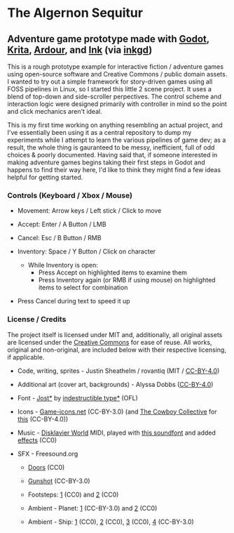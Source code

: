 # The Algernon Sequitur
## Adventure game prototype made with [Godot](https://godotengine.org/), [Krita](https://krita.org/), [Ardour](https://ardour.org/), and [Ink](https://www.inklestudios.com/ink/) (via [inkgd](https://github.com/ephread/inkgd))



This is a rough prototype example for interactive fiction / adventure games using open-source software and Creative Commons / public domain assets. I wanted to try out a simple framework for story-driven games using all FOSS pipelines in Linux, so I started this little 2 scene project. It uses a blend of top-down and side-scroller perpectives. The control scheme and interaction logic were designed primarily with controller in mind so the point and click mechanics aren't ideal.

This is my first time working on anything resembling an actual project, and I've essentially been using it as a central repository to dump my experiments while I attempt to learn the various pipelines of game dev; as a result, the whole thing is gauranteed to be messy, inefficient, full of odd choices & poorly documented. Having said that, if someone interested in making adventure games begins taking their first steps in Godot and happens to find their way here, I'd like to think they might find a few ideas helpful for getting started.




### Controls (Keyboard / Xbox / Mouse)


* Movement:   Arrow keys / Left stick / Click to move

* Accept:     Enter / A Button / LMB

* Cancel:     Esc / B Button / RMB

* Inventory:  Space / Y Button / Click on character
    * While Inventory is open:
        * Press Accept on highlighted items to examine them
        * Press Inventory again (or RMB if using mouse) on highlighted items to select for combination

* Press Cancel during text to speed it up


### License / Credits


The project itself is licensed under MIT and, additionally, all original assets are licensed under the [Creative Commons](https://creativecommons.org/licenses/by/4.0/) for ease of reuse. All works, original and non-original, are included below with their respective licensing, if applicable.

* Code, writing, sprites - Justin Sheathelm / rovantiq (MIT / [CC-BY-4.0](https://creativecommons.org/licenses/by/4.0/))

* Additional art (cover art, backgrounds) -  Alyssa Dobbs ([CC-BY-4.0](https://creativecommons.org/licenses/by/4.0/))

* Font -  [Jost*](https://indestructibletype.com/Jost.html) by [indestructible type*](https://indestructibletype.com/Home.html) (OFL)

* Icons - [Game-icons.net](https://game-icons.net/) (CC-BY-3.0) (and [The Cowboy Collective](https://cowboycollective.cc/) for [this](https://raw.githubusercontent.com/CowboyCollective/CowboyCollective.github.io/master/Favicon.png) (CC-BY-4.0))

* Music - [Disklavier World](http://www.kuhmann.com/Yamaha.htm) MIDI, played with [this soundfont](http://sonimusicae.free.fr/matshelgesson-maestro-en.html) and added [effects](https://calf-studio-gear.org/) (CC0)

* SFX - Freesound.org

    * [Doors](https://freesound.org/people/Paul368/sounds/264063/) (CC0)

    * [Gunshot](https://freesound.org/people/CJDeets/sounds/476740/) (CC-BY-3.0)

    * Footsteps: [1](https://freesound.org/search/?q=490951) (CC0) and [2](https://freesound.org/people/121053699/sounds/467992/) (CC0)

    * Ambient - Planet: [1](https://freesound.org/people/kangaroovindaloo/sounds/138288/) (CC-BY-3.0) and [2](https://freesound.org/people/jorge0000/sounds/361053/) (CC0)

    * Ambient - Ship: [1](https://freesound.org/people/qubodup/sounds/163117/) (CC0), [2](https://freesound.org/people/qubodup/sounds/171106/) (CC0), [3](https://freesound.org/people/qubodup/sounds/187564/) (CC0), [4](https://freesound.org/people/RenzoGen/sounds/351740/) (CC-BY-3.0)
